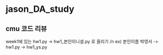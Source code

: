 # jason_DA_study

## cmu 코드 리뷰
week1에 있는 hw1.py -> hw1_본인이니셜.py 로 올리기 /n
ex) 본인이름 박영서 -> hw1.py -> hw1_ys.py 
